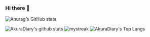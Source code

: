 ### Hi there 👋

<!--
**gmorgan9/gmorgan9** is a ✨ _special_ ✨ repository because its `README.md` (this file) appears on your GitHub profile.

Here are some ideas to get you started:

- 🔭 I’m currently working on ...
- 🌱 I’m currently learning ...
- 👯 I’m looking to collaborate on ...
- 🤔 I’m looking for help with ...
- 💬 Ask me about ...
- 📫 How to reach me: ...
- 😄 Pronouns: ...
- ⚡ Fun fact: ...
-->

![Anurag's GitHub stats](https://github-readme-stats.vercel.app/api?username=gmorgan9&theme=nord&show_icons=true)

![AkuraDiary's github stats](http://github-profile-summary-cards.vercel.app/api/cards/stats?username=gmorgan9&theme=nord)
<img src="https://github-readme-streak-stats.herokuapp.com/?user=gmorgan9&theme=nord" alt="mystreak"/>
![AkuraDiary's Top Langs](https://github-readme-stats.vercel.app/api/top-langs/?username=gmorgan9&theme=nord&layout=compact)
